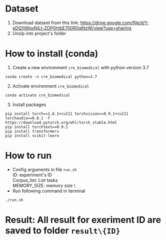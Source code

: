# Dataset
1. Download dataset from this link: 
https://drive.google.com/file/d/1-eDQ1tWpxNjLt-ZOP0htbE700R0q6tzW/view?usp=sharing
2. Unzip into project's folder

# How to install (conda)
1. Create a new environment `cre_biomedical` with python version 3.7
```
conda create -n cre_biomedical python=3.7
```
2. Activate environment `cre_biomedical`
```
conda activate cre_biomedical
```
3. Install packages
```
pip install torch==1.8.1+cu111 torchvision==0.9.1+cu111 torchaudio==0.8.1 -f https://download.pytorch.org/whl/torch_stable.html
pip install torchtext==0.9.1
pip install transformers
pip install scikit-learn
```

# How to run
- Config arguments in file `run.sh` \
  ID: experiment's ID \
  Corpus_list: List tasks \
  MEMORY_SIZE: memory size \
- Run following command in terminal
```
./run.sh
```

# Result: All result for exeriment ID are saved to folder `result\{ID}`
